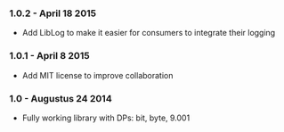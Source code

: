 ### 1.0.2 - April 18 2015
* Add LibLog to make it easier for consumers to integrate their logging

### 1.0.1 - April 8 2015
* Add MIT license to improve collaboration

### 1.0 - Augustus 24 2014
* Fully working library with DPs: bit, byte, 9.001